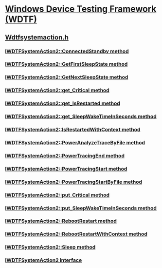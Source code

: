 # [Windows Device Testing Framework (WDTF)](../_dtf/index.md)
## [Wdtfsystemaction.h](index.md)
### [IWDTFSystemAction2::ConnectedStandby method](../wdtfsystemaction/nf-wdtfsystemaction-iwdtfsystemaction2-connectedstandby.md)
### [IWDTFSystemAction2::GetFirstSleepState method](../wdtfsystemaction/nf-wdtfsystemaction-iwdtfsystemaction2-getfirstsleepstate.md)
### [IWDTFSystemAction2::GetNextSleepState method](../wdtfsystemaction/nf-wdtfsystemaction-iwdtfsystemaction2-getnextsleepstate.md)
### [IWDTFSystemAction2::get_Critical method](../wdtfsystemaction/nf-wdtfsystemaction-iwdtfsystemaction2-get_critical.md)
### [IWDTFSystemAction2::get_IsRestarted method](../wdtfsystemaction/nf-wdtfsystemaction-iwdtfsystemaction2-get_isrestarted.md)
### [IWDTFSystemAction2::get_SleepWakeTimeInSeconds method](../wdtfsystemaction/nf-wdtfsystemaction-iwdtfsystemaction2-get_sleepwaketimeinseconds.md)
### [IWDTFSystemAction2::IsRestartedWithContext method](../wdtfsystemaction/nf-wdtfsystemaction-iwdtfsystemaction2-isrestartedwithcontext.md)
### [IWDTFSystemAction2::PowerAnalyzeTraceByFile method](../wdtfsystemaction/nf-wdtfsystemaction-iwdtfsystemaction2-poweranalyzetracebyfile.md)
### [IWDTFSystemAction2::PowerTracingEnd method](../wdtfsystemaction/nf-wdtfsystemaction-iwdtfsystemaction2-powertracingend.md)
### [IWDTFSystemAction2::PowerTracingStart method](../wdtfsystemaction/nf-wdtfsystemaction-iwdtfsystemaction2-powertracingstart.md)
### [IWDTFSystemAction2::PowerTracingStartByFile method](../wdtfsystemaction/nf-wdtfsystemaction-iwdtfsystemaction2-powertracingstartbyfile.md)
### [IWDTFSystemAction2::put_Critical method](../wdtfsystemaction/nf-wdtfsystemaction-iwdtfsystemaction2-put_critical.md)
### [IWDTFSystemAction2::put_SleepWakeTimeInSeconds method](../wdtfsystemaction/nf-wdtfsystemaction-iwdtfsystemaction2-put_sleepwaketimeinseconds.md)
### [IWDTFSystemAction2::RebootRestart method](../wdtfsystemaction/nf-wdtfsystemaction-iwdtfsystemaction2-rebootrestart.md)
### [IWDTFSystemAction2::RebootRestartWithContext method](../wdtfsystemaction/nf-wdtfsystemaction-iwdtfsystemaction2-rebootrestartwithcontext.md)
### [IWDTFSystemAction2::Sleep method](../wdtfsystemaction/nf-wdtfsystemaction-iwdtfsystemaction2-sleep.md)
### [IWDTFSystemAction2 interface](../wdtfsystemaction/nn-wdtfsystemaction-iwdtfsystemaction2.md)
